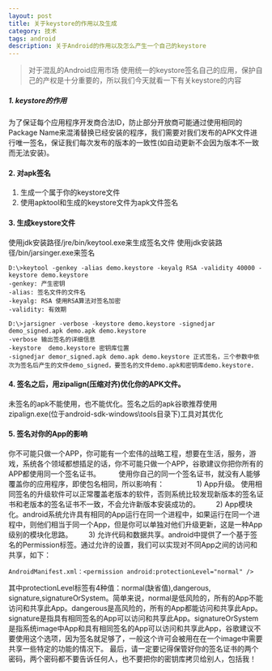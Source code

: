 ```yaml
---
layout: post
title: 关于keystore的作用以及生成
category: 技术
tags: android
description: 关于Android的作用以及怎么产生一个自己的keystore
---
```


> 对于混乱的Android应用市场 使用统一的keystore签名自己的应用，保护自己的产权是十分重要的，所以我们今天就看一下有关keystore的内容

##### 1. keystore的作用

为了保证每个应用程序开发商合法ID，防止部分开放商可能通过使用相同的Package Name来混淆替换已经安装的程序，我们需要对我们发布的APK文件进行唯一签名，保证我们每次发布的版本的一致性(如自动更新不会因为版本不一致而无法安装)。

#### 2. 对apk签名

1. 生成一个属于你的keystore文件
2. 使用apktool和生成的keystore文件为apk文件签名

#### 3. 生成keystore文件

使用jdk安装路径/jre/bin/keytool.exe来生成签名文件
使用jdk安装路径/bin/jarsinger.exe来签名
```
D:\>keytool -genkey -alias demo.keystore -keyalg RSA -validity 40000 -keystore demo.keystore
-genkey: 产生密钥
-alias: 签名文件的文件名
-keyalg: RSA 使用RSA算法对签名加密
-validity: 有效期

D:\>jarsigner -verbose -keystore demo.keystore -signedjar demo_signed.apk demo.apk demo.keystore
-verbose 输出签名的详细信息
-keystore  demo.keystore 密钥库位置
-signedjar demor_signed.apk demo.apk demo.keystore 正式签名，三个参数中依次为签名后产生的文件demo_signed，要签名的文件demo.apk和密钥库demo.keystore.
```

#### 4. 签名之后，用zipalign(压缩对齐)优化你的APK文件。
未签名的apk不能使用，也不能优化。签名之后的apk谷歌推荐使用zipalign.exe(位于android-sdk-windows\tools目录下)工具对其优化

#### 5. 签名对你的App的影响
你不可能只做一个APP，你可能有一个宏伟的战略工程，想要在生活，服务，游戏，系统各个领域都想插足的话，你不可能只做一个APP，谷歌建议你把你所有的APP都使用同一个签名证书。
　　 使用你自己的同一个签名证书，就没有人能够覆盖你的应用程序，即使包名相同，所以影响有：
　　 
　　1) App升级。 使用相同签名的升级软件可以正常覆盖老版本的软件，否则系统比较发现新版本的签名证书和老版本的签名证书不一致，不会允许新版本安装成功的。
　　2) App模块化。android系统允许具有相同的App运行在同一个进程中，如果运行在同一个进程中，则他们相当于同一个App，但是你可以单独对他们升级更新，这是一种App级别的模块化思路。
　　3) 允许代码和数据共享。android中提供了一个基于签名的Permission标签。通过允许的设置，我们可以实现对不同App之间的访问和共享，如下：

`AndroidManifest.xml：<permission android:protectionLevel="normal" />`

其中protectionLevel标签有4种值：normal(缺省值),dangerous, signature,signatureOrSystem。简单来说，normal是低风险的，所有的App不能访问和共享此App。dangerous是高风险的，所有的App都能访问和共享此App。signature是指具有相同签名的App可以访问和共享此App。signatureOrSystem是指系统image中App和具有相同签名的App可以访问和共享此App，谷歌建议不要使用这个选项，因为签名就足够了，一般这个许可会被用在在一个image中需要共享一些特定的功能的情况下。
最后，请一定要记得保管好你的签名证书的两个密码，两个密码都不要告诉任何人，也不要把你的密钥库拷贝给别人，包括我！
